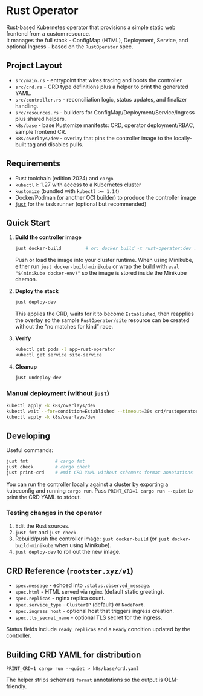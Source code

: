# Rust Operator

Rust-based Kubernetes operator that provisions a simple static web frontend from a custom resource.  
It manages the full stack - ConfigMap (HTML), Deployment, Service, and optional Ingress - based on the `RustOperator` spec.

## Project Layout

- `src/main.rs` - entrypoint that wires tracing and boots the controller.
- `src/crd.rs` - CRD type definitions plus a helper to print the generated YAML.
- `src/controller.rs` - reconciliation logic, status updates, and finalizer handling.
- `src/resources.rs` - builders for ConfigMap/Deployment/Service/Ingress plus shared helpers.
- `k8s/base` - base Kustomize manifests: CRD, operator deployment/RBAC, sample frontend CR.
- `k8s/overlays/dev` - overlay that pins the controller image to the locally-built tag and disables pulls.

## Requirements

- Rust toolchain (edition 2024) and `cargo`
- `kubectl` ≥ 1.27 with access to a Kubernetes cluster
- `kustomize` (bundled with `kubectl >= 1.14`)
- Docker/Podman (or another OCI builder) to produce the controller image
- [`just`](https://github.com/casey/just) for the task runner (optional but recommended)

## Quick Start

1. **Build the controller image**

   ```sh
   just docker-build         # or: docker build -t rust-operator:dev .
   ```

   Push or load the image into your cluster runtime.
   When using Minikube, either run `just docker-build-minikube` or wrap the build with
   `eval "$(minikube docker-env)"` so the image is stored inside the Minikube daemon.

2. **Deploy the stack**

   ```sh
   just deploy-dev
   ```

   This applies the CRD, waits for it to become `Established`, then reapplies the overlay so the sample
   `RustOperator/site` resource can be created without the “no matches for kind” race.

3. **Verify**

   ```sh
   kubectl get pods -l app=rust-operator
   kubectl get service site-service
   ```

4. **Cleanup**

   ```sh
   just undeploy-dev
   ```

### Manual deployment (without `just`)

```sh
kubectl apply -k k8s/overlays/dev
kubectl wait --for=condition=Established --timeout=30s crd/rustoperators.rootster.xyz
kubectl apply -k k8s/overlays/dev
```

## Developing

Useful commands:

```sh
just fmt          # cargo fmt
just check        # cargo check
just print-crd    # emit CRD YAML without schemars format annotations
```

You can run the controller locally against a cluster by exporting a kubeconfig and running `cargo run`.
Pass `PRINT_CRD=1 cargo run --quiet` to print the CRD YAML to stdout.

### Testing changes in the operator

1. Edit the Rust sources.
2. `just fmt` and `just check`.
3. Rebuild/push the controller image: `just docker-build` (or `just docker-build-minikube` when using Minikube).
4. `just deploy-dev` to roll out the new image.

## CRD Reference (`rootster.xyz/v1`)

- `spec.message` - echoed into `.status.observed_message`.
- `spec.html` - HTML served via nginx (default static greeting).
- `spec.replicas` - nginx replica count.
- `spec.service_type` - `ClusterIP` (default) or `NodePort`.
- `spec.ingress_host` - optional host that triggers ingress creation.
- `spec.tls_secret_name` - optional TLS secret for the ingress.

Status fields include `ready_replicas` and a `Ready` condition updated by the controller.

## Building CRD YAML for distribution

```
PRINT_CRD=1 cargo run --quiet > k8s/base/crd.yaml
```

The helper strips schemars `format` annotations so the output is OLM-friendly.
